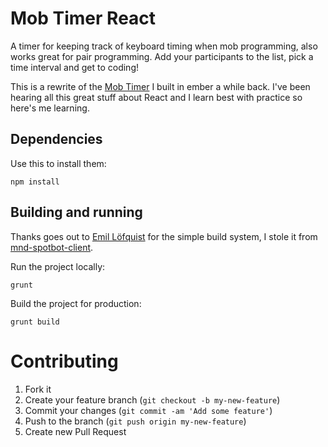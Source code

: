 Mob Timer React
===============
A timer for keeping track of keyboard timing when mob programming, also works
great for pair programming. Add your participants to the list, pick a time
interval and get to coding!

This is a rewrite of the [Mob Timer](https://github.com/zoeesilcock/mob-timer)
I built in ember a while back. I've been hearing all this great stuff about
React and I learn best with practice so here's me learning.

Dependencies
------------

Use this to install them:
```
npm install
```

Building and running
--------------------

Thanks goes out to [Emil Löfquist](https://github.com/ewal) for the simple
build system, I stole it from [mnd-spotbot-client](https://github.com/mynewsdesk/mnd-spotbot-client).

Run the project locally:
```
grunt
```

Build the project for production:
```
grunt build
```

Contributing
============

1. Fork it
2. Create your feature branch (`git checkout -b my-new-feature`)
3. Commit your changes (`git commit -am 'Add some feature'`)
4. Push to the branch (`git push origin my-new-feature`)
5. Create new Pull Request
